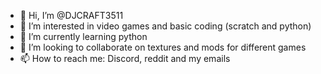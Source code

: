- 👋 Hi, I’m @DJCRAFT3511
- 👀 I’m interested in video games and basic coding (scratch and python)
- 🌱 I’m currently learning python
- 💞️ I’m looking to collaborate on textures and mods for different games
- 📫 How to reach me: Discord, reddit and my emails

